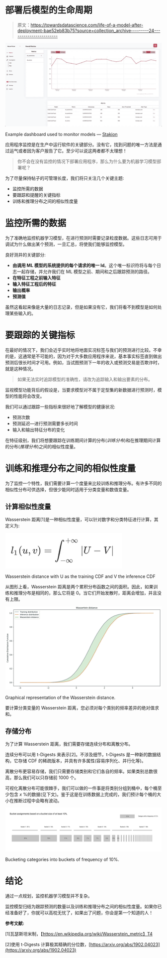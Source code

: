 # 部署后模型的生命周期

> 原文：<https://towardsdatascience.com/life-of-a-model-after-deployment-bae52eb83b75?source=collection_archive---------24----------------------->

![](img/e9b7891a64561097e60776f3f6175bce.png)

Example dashboard used to monitor models — [Stakion](https://stakion.io)

应用程序监控是在生产中运行软件的关键部分。没有它，找到问题的唯一方法是通过运气或者因为客户报告了它。至少可以说这两者都不太理想！

> 你不会在没有监控的情况下部署应用程序，那么为什么要为机器学习模型部署呢？

为了尽量保持帖子的可管理长度，我们将只关注几个关键主题:

*   监控所需的数据
*   要跟踪和提醒的关键指标
*   训练和推理分布之间的相似性度量

# 监控所需的数据

为了准确地监控机器学习模型，在进行预测时需要记录粒度数据。这些日志可用于调试为什么做出某个预测，一旦汇总，将使我们能够监控模型。

良好测井的关键部分:

*   **由调用 ML 模型的系统提供的每个请求的唯一 Id**。这个唯一标识符将与每个日志一起存储，并允许我们在 ML 模型之前、期间和之后跟踪预测的路径。
*   **在特征工程之前输入特征**
*   **输入特征工程后的特征**
*   **输出概率**
*   **预测值**

虽然这看起来像是大量的日志记录，但是如果没有它，我们将看不到模型是如何处理某些输入的。

# 要跟踪的关键指标

在最好的情况下，我们会近乎实时地将地面实况标签与我们的预测进行比较。不幸的是，这通常是不可能的，因为对于大多数应用程序来说，基本事实标签直到做出预测后很长时间才可用。例如，当试图预测下一年的收入或预测交易是否欺诈时，就是这种情况。

> 如果无法实时追踪模型的准确性，请改为追踪输入和输出要素的分布。

监视模型功能背后的假设是，当要求模型对不属于定型集的新数据进行预测时，模型的性能将会改变。

我们可以通过跟踪一些指标来很好地了解模型的健康状况:

*   预测次数
*   预测延迟—进行预测需要多长时间
*   输入和输出特征分布的变化

在特征级别，我们将想要跟踪在训练期间计算的分布(*训练分布*)和在推理期间计算的分布(*推理分布*)之间的相似性度量。

# 训练和推理分布之间的相似性度量

为了监控一个特性，我们需要计算一个度量来比较训练和推理分布。有许多不同的相似性分布可供选择，但很少能同时适用于分类变量和数值变量。

## 计算相似性度量

Wasserstein 距离[1]是一种相似性度量，可以针对数字和分类特征进行计算，其定义为:

![](img/5642799dee59ab3d13649fe4fe3045d6.png)

Wasserstein distance with U as the training CDF and V the inference CDF

从图形上看，Wasserstein 距离是两个累积分布函数之间的面积。因此，如果训练和推理分布是相同的，那么它将是 0。当它们开始发散时，距离会增加，并且没有上限。

![](img/f5473a253a1906f515df298803a3364c.png)

Graphical representation of the Wasserstein distance.

要计算分类变量的 Wasserstein 距离，您必须对每个类别的频率差异的绝对值求和。

## 存储分布

为了计算 Wasserstein 距离，我们需要存储连续分布和离散分布。

连续分布可以用 t-Digests 来表示[2]。不涉及细节，t-Digests 是一种新的数据结构，它存储 CDF 的稀疏版本，并具有许多属性(容易序列化、并行化等)。

离散分布更容易存储，我们只需要存储类别和它们各自的频率。如果类别总数很高，那么我们可以只存储前 1000 个。

可视化离散分布可能很棘手，我们可以做的一件事是将类别分组到桶中，每个桶至少包含 *x* %的数据(见下文)。鉴于这是在训练数据上完成的，我们预计每个桶的大小在推断过程中会略有波动。

![](img/ac387dce9f3e2d8d34a8463111984b8c.png)

Bucketing categories into buckets of frequency of 10%.

# 结论

通过一点规划，监控机器学习模型并不复杂。

监控模型归结为跟踪预测的数量以及训练和推理分布之间的相似性度量。如果你已经准备好了，你就可以高枕无忧了，如果出了问题，你会是第一个知道的人！

**参考文献:**

[1]瓦瑟斯坦米制，【https://en.wikipedia.org/wiki/Wasserstein_metric】T4

[2]使用 t-Digests 计算极其精确的分位数，[https://arxiv.org/abs/1902.04023](https://arxiv.org/abs/1902.04023)